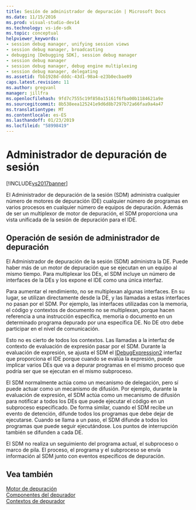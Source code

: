 ```yaml
---
title: Sesión de administrador de depuración | Microsoft Docs
ms.date: 11/15/2016
ms.prod: visual-studio-dev14
ms.technology: vs-ide-sdk
ms.topic: conceptual
helpviewer_keywords:
- session debug manager, unifying session views
- session debug manager, broadcasting
- debugging [Debugging SDK], session debug manager
- session debug manager
- session debug manager, debug engine multiplexing
- session debug manager, delegating
ms.assetid: fbb1928d-dddc-43d1-98a4-e23b0ecbae09
caps.latest.revision: 11
ms.author: gregvanl
manager: jillfra
ms.openlocfilehash: 9fd7c7555c19f850a15161f6fba00b1184621a9e
ms.sourcegitcommit: 8b538eea125241e9d6d8b7297b72a66faa9a4a47
ms.translationtype: MT
ms.contentlocale: es-ES
ms.lasthandoff: 01/23/2019
ms.locfileid: "58998419"
---
```

# <a name="session-debug-manager"></a>Administrador de depuración de sesión
[!INCLUDE[vs2017banner](../../includes/vs2017banner.md)]

El Administrador de depuración de la sesión (SDM) administra cualquier número de motores de depuración (DE) cualquier número de programas en varios procesos en cualquier número de equipos de depuración. Además de ser un multiplexor de motor de depuración, el SDM proporciona una vista unificada de la sesión de depuración para el IDE.  
  
## <a name="session-debug-manager-operation"></a>Operación de sesión de administrador de depuración  
 El Administrador de depuración de la sesión (SDM) administra la DE. Puede haber más de un motor de depuración que se ejecutan en un equipo al mismo tiempo. Para multiplexar los DEs, el SDM incluye un número de interfaces de la DEs y los expone el IDE como una única interfaz.  
  
 Para aumentar el rendimiento, no se multiplexan algunas interfaces. En su lugar, se utilizan directamente desde la DE, y las llamadas a estas interfaces no pasan por el SDM. Por ejemplo, las interfaces utilizadas con la memoria, el código y contextos de documento no se multiplexan, porque hacen referencia a una instrucción específica, memoria o documento en un determinado programa depurado por una específica DE. No DE otro debe participar en el nivel de comunicación.  
  
 Esto no es cierto de todos los contextos. Las llamadas a la interfaz de contexto de evaluación de expresión pasar por el SDM. Durante la evaluación de expresión, se ajusta el SDM el [IDebugExpression2](../../extensibility/debugger/reference/idebugexpression2.md) interfaz que proporciona el IDE porque cuando se evalúa la expresión, puede implicar varios DEs que va a depurar programas en el mismo proceso que podría ser que se ejecutan en el mismo subproceso.  
  
 El SDM normalmente actúa como un mecanismo de delegación, pero sí puede actuar como un mecanismo de difusión. Por ejemplo, durante la evaluación de expresión, el SDM actúa como un mecanismo de difusión para notificar a todos los DEs que puede ejecutar el código en un subproceso especificado. De forma similar, cuando el SDM recibe un evento de detención, difunde todos los programas que debe dejar de ejecutarse. Cuando se llama a un paso, el SDM difunde a todos los programas que puede seguir ejecutándose. Los puntos de interrupción también se difunden a cada DE.  
  
 El SDM no realiza un seguimiento del programa actual, el subproceso o marco de pila. El proceso, el programa y el subproceso se envía información al SDM junto con eventos específicos de depuración.  
  
## <a name="see-also"></a>Vea también  
 [Motor de depuración](../../extensibility/debugger/debug-engine.md)   
 [Componentes del depurador](../../extensibility/debugger/debugger-components.md)   
 [Contextos de depurador](../../extensibility/debugger/debugger-contexts.md)
